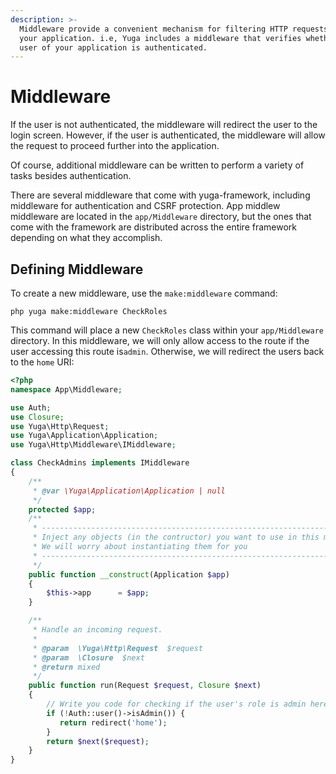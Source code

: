 ```yaml
---
description: >-
  Middleware provide a convenient mechanism for filtering HTTP requests entering
  your application. i.e, Yuga includes a middleware that verifies whether the
  user of your application is authenticated.
---
```


# Middleware

If the user is not authenticated, the middleware will redirect the user to the login screen. However, if the user is authenticated, the middleware will allow the request to proceed further into the application.

Of course, additional middleware can be written to perform a variety of tasks besides authentication. 

There are several middleware that come with yuga-framework, including middleware for authentication and CSRF protection. App middlew middleware are located in the `app/Middleware` directory, but the ones that come with the framework are distributed across the entire framework depending on what they accomplish.

## Defining Middleware

To create a new middleware, use the `make:middleware` command:

```text
php yuga make:middleware CheckRoles
```

This command will place a new `CheckRoles` class within your `app/Middleware` directory. In this middleware, we will only allow access to the route if the user accessing this route is`admin`. Otherwise, we will redirect the users back to the `home` URI:

```php
<?php
namespace App\Middleware;

use Auth;
use Closure;
use Yuga\Http\Request;
use Yuga\Application\Application;
use Yuga\Http\Middleware\IMiddleware;

class CheckAdmins implements IMiddleware
{
    /**
     * @var \Yuga\Application\Application | null
     */
    protected $app;
    /**
     * -------------------------------------------------------------------------
     * Inject any objects (in the contructor) you want to use in this middleware
     * We will worry about instantiating them for you
     * -------------------------------------------------------------------------
     */
    public function __construct(Application $app)
    {
        $this->app      = $app;
    }

    /**
     * Handle an incoming request.
     *
     * @param  \Yuga\Http\Request  $request
     * @param  \Closure  $next
     * @return mixed
     */
    public function run(Request $request, Closure $next)
    {
        // Write you code for checking if the user's role is admin here
        if (!Auth::user()->isAdmin()) {
           return redirect('home');
        }
        return $next($request);
    }
}
```

